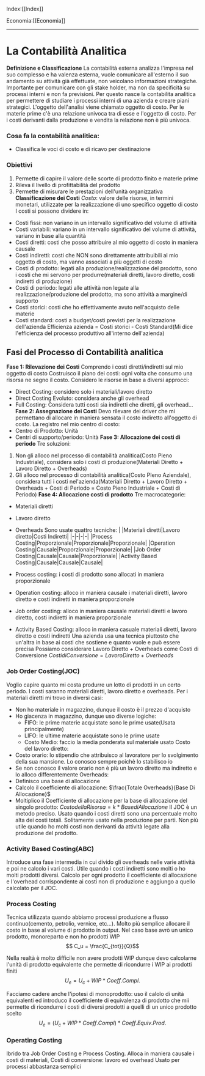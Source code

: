 Index:[[Index]]

Economia:[[Economia]]

---
# La Contabilità Analitica
**Definizione e Classificazione**
La contabilità esterna analizza l'impresa nel suo complesso e ha valenza esterna, vuole comunicare all'esterno il suo andamento su attività già effettuate, non veicolano informazioni strategiche.
Importante per comunicare con gli stake holder, ma non da specificità su processi interni e non fa previsioni. Per questo nasce la contabilita analitica per permettere di studiare i processi interni di una azienda e creare piani strategici.
L'oggetto dell'analisi viene chiamato oggetto di costo. Per le materie prime c'è una relazione univoca tra di esse e l'oggetto di costo. Per i costi derivanti dalla produzione e vendita la relazione non è più univoca. 
### Cosa fa la contabilità analitica:
- Classifica le voci di costo e di ricavo per destinazione

### Obiettivi
1. Permette di capire il valore delle scorte di prodotto finito e materie prime
2. Rileva il livello di profittabilità del prodotto
3. Permette di misurare le prestazioni dell'unità organizzativa
**Classificazione dei Costi**
*Costo*: valore delle risorse, in termini monetari, utilizzate per la realizzazione di uno specifico oggetto di costo
I costi si possono dividere in:
- Costi fissi: non variano in un intervallo significativo del volume di attività
- Costi variabili: variano in un intervallo significativo del volume di attività, variano in base alla quantità
- Costi diretti: costi che posso attribuire al mio oggetto di costo in maniera causale
- Costi indiretti: costi che NON sono direttamente attribuibili al mio oggetto di costo, ma vanno associati a più oggetti di costo
- Costi di prodotto: legati alla produzione/realizzazione del prodotto, sono i costi che mi servono per produrre(materiali diretti, lavoro diretto, costi indiretti di produzione)
- Costi di periodo: legati alle attività non legate alla realizzazione/produzione del prodotto, ma sono attività a margine/di supporto
- Costi storici: costi che ho effettivamente avuto nell'acquisto delle materie
- Costi standard: costi a budget/costi previsti per la realizzazione dell'azienda
Efficienza azienda = Costi storici - Costi Standard(Mi dice l'efficienza del processo produttivo all'interno dell'azienda)

## Fasi del Processo di Contabilità analitica
**Fase 1: Rilevazione dei Costi**
Comprendo i costi diretti/indiretti sul mio oggetto di costo
Costruisco il piano dei costi: ogni volta che consumo una risorsa ne segno il costo. Considero le risorse in base a diversi approcci: 
- Direct Costing: considero solo i materiali/lavoro diretto
- Direct Costing Evoluto: considera anche gli overhead
- Full Costing: Considera tutti costi sia indiretti che diretti, gli overhead...
**Fase 2: Assegnazione dei Costi**
Devo rilevare dei driver che mi permettano di allocare in maniera sensata il costo indiretto all'oggetto di costo.
La registro nel mio centro di costo:
- Centro di Prodotto: Unità 
- Centri di supporto/periodo: Unità
**Fase 3: Allocazione dei costi di periodo**
Tre soluzioni:
1. Non gli alloco nel processo di contabilità analitica(Costo Pieno Industriale), considera solo i costi di produzione(Materiali Diretto + Lavoro Diretto + Overheads)
2. Gli alloco  nel processo di contabilità analitica(Costo PIeno Aziendale), considera tutti i costi nel'azienda(Materiali Diretto + Lavoro Diretto + Overheads + Costi di Periodo = Costo Pieno Industriale + Costi di Periodo)
**Fase 4: Allocazione costi di prodotto**
Tre macrocategorie:
- Materiali diretti
- Lavoro diretto
- Overheads
Sono usate quattro tecniche:
| |Materiali diretti|Lavoro diretto|Costi Indiretti|
|-|-|-|-|
|Process Costing|Proporzionale|Proporzionale|Proporzionale|
|Operation Costing|Causale|Proporzionale|Proporzionale|
|Job Order Costing|Causale|Causale|Proporzionale|
|Activity Based Costing|Causale|Causale|Causale|

- Process costing: i costi di prodotto sono allocati in maniera proporzionale
- Operation costing: alloco in maniera causale i materiali diretti, lavoro diretto e costi indiretti in maniera proporzionale
- Job order costing: alloco in maniera causale materiali diretti e lavoro diretto, costi indiretti in maniera proporzionale
- Activity Based Costing: alloco in maniera casuale materiali diretti, lavoro diretto e costi indiretti
Una azienda usa una tecnica piuttosto che un'altra in base ai costi che sostiene e quanto vuole e può essere precisa
Possiamo considerare Lavoro Diretto + Overheads come  Costi di Conversione
$Costi di Conversione = LavoroDiretto+Overheads$

### Job Order Costing(JOC)
Voglio capire quanto mi costa produrre un lotto di prodotti in un certo periodo.
I costi saranno materiali diretti, lavoro diretto e overheads.
Per i materiali diretti mi trovo in diversi casi:
- Non ho materiale in magazzino, dunque il costo è il prezzo d'acquisto
- Ho giacenza in magazzino, dunque uso diverse logiche:
	- FIFO: le prime materie acquistate sono le prime usate(Usata principalmente)
	- LIFO: le ultime materie acquistate sono le prime usate
	- Costo Medio: faccio la media ponderata sul materiale usato
Costo del lavoro diretto:
- Costo orario: lo stipendio che attribuisco al lavoratore per lo svolgimento della sua mansione. Lo conosco sempre poichè lo stabilisco io
- Se non conosco il valore orario non è più un lavoro diretto ma indiretto e lo alloco differentemente
Overheads:
- Definisco una base di allocazione
- Calcolo il coefficiente di allocazione: $\frac{Totale Overheads}{Base Di Allocazione}$
- Moltiplico il Coefficiente di allocazione per la base di allocazione del singolo prodotto: $Costo della Risorsa = k * Base di Allocazione$
Il JOC è un metodo preciso. Usato quando i costi diretti sono una percentuale molto alta dei costi totali. Solitamente usato nella produzione per parti. Non più utile quando ho molti costi non derivanti da attività legate alla produzione del prodotto. 

### Activity Based Costing(ABC)
Introduce una fase intermedia in cui divido gli overheads nelle varie attività e poi ne calcolo i vari costi. Utile quando i costi indiretti sono molti o ho molti prodotti diversi. Calcolo per ogni prodotto il coefficiente di allocazione e l'overhead corrispondente ai costi non di produzione e aggiungo a quello calcolato per il JOC. 

### Process Costing
Tecnica utilizzata quando abbiamo processi produzione a flusso continuo(cemento, petrolio, vernice, etc...).
Molto più semplice allocare il costo in base al volume di prodotto in output.
Nel caso base avrò un unico prodotto, monoreparto e non ho prodotti WIP
$$ C_u = \frac{C_{tot}}{Q}$$

Nella realtà è molto difficile non avere prodotti WIP dunque devo calcolarne l'unità di prodotto equivalente che permette di ricondurre i WIP ai prodotti finiti 
$$ U_e = U_c + WIP*Coeff.Compl. $$

Facciamo cadere anche l'ipotesi di monoprodotto: uso il calolo di unità equivalenti ed introduco il coefficiente di equivalenza di prodotto che mii permette di ricondurre i costi di diversi prodotti a quelli di un unico prodotto scelto
$$U_e = (U_c + WIP* Coeff. Compl)*Coeff.Equiv.Prod.$$

### Operating Costing
Ibrido tra Job Order Costing e Process Costing.
Alloca in maniera causale i costi di materiali, 
Costi di conversione: lavoro ed overhead
Usato per processi abbastanza semplici